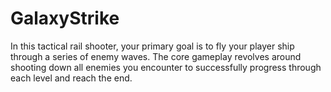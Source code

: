 # GalaxyStrike

In this tactical rail shooter, your primary goal is to fly your player ship through a series of enemy waves. The core gameplay revolves around shooting down all enemies you encounter to successfully progress through each level and reach the end.
